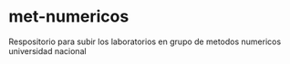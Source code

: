 # met-numericos
Respositorio para subir los laboratorios en grupo de metodos numericos universidad nacional
